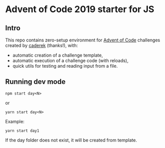 # Advent of Code 2019 starter for JS

## Intro

This repo contains zero-setup environment for [Advent of Code](https://adventofcode.com/2020) challenges created by [caderek](https://github.com/caderek) (thanks!), with:

- automatic creation of a challenge template,
- automatic execution of a challenge code (with reloads),
- quick utils for testing and reading input from a file.

## Running dev mode

```
npm start day<N>
```

or

```
yarn start day<N>
```

Example:

```
yarn start day1
```

If the day folder does not exist, it will be created from template.
